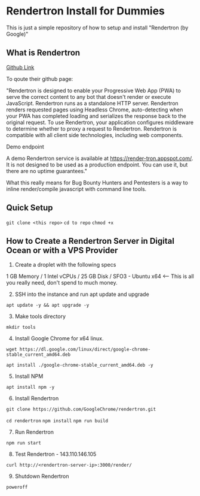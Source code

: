 # Rendertron Install for Dummies

This is just a simple repository of how to setup and install "Rendertron (by Google)"

## What is Rendertron

[Github Link](https://github.com/GoogleChrome/rendertron)

To qoute their github page:

  "Rendertron is designed to enable your Progressive Web App (PWA) to serve the correct content to any bot that doesn't render or execute JavaScript. Rendertron runs as a standalone HTTP server. Rendertron renders requested pages using Headless Chrome, auto-detecting when your PWA has completed loading and serializes the response back to the original request. To use Rendertron, your application configures middleware to determine whether to proxy a request to Rendertron. Rendertron is compatible with all client side technologies, including web components.

  Demo endpoint

  A demo Rendertron service is available at https://render-tron.appspot.com/. It is not designed to be used as a production endpoint. You can use it, but there are no uptime guarantees."
  
What this really means for Bug Bounty Hunters and Pentesters is a way to inline render/compile javascript with command line tools.

## Quick Setup

`git clone <this repo>`
`cd to repo`
`chmod +x `


## How to Create a Rendertron Server in Digital Ocean or with a VPS Provider

1. Create a droplet with the following specs

1 GB Memory / 1 Intel vCPUs / 25 GB Disk / SFO3 - Ubuntu x64        <-- This is all you really need, don't spend to much money.

2. SSH into the instance and run apt update and upgrade

`apt update -y && apt upgrade -y`

3. Make tools directory

`mkdir tools`

4. Install Google Chrome for x64 linux.

`wget https://dl.google.com/linux/direct/google-chrome-stable_current_amd64.deb`

`apt install ./google-chrome-stable_current_amd64.deb -y`

5. Install NPM

`apt install npm -y`

6. Install Rendertron

`git clone https://github.com/GoogleChrome/rendertron.git`

`cd rendertron`
`npm install`
`npm run build`

7. Run Rendertron

`npm run start`

8. Test Rendertron - 143.110.146.105


`curl http://<rendertron-server-ip>:3000/render/`


9. Shutdown Rendertron

`poweroff`
